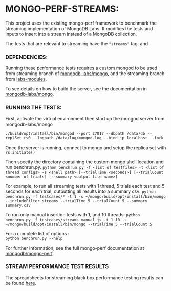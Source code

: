 # MONGO-PERF-STREAMS:

This project uses the existing mongo-perf framework to benchmark the streaming implementation of MongoDB Labs. It modifies the tests and inputs to insert into a stream instead of a MongoDB collection.

The tests that are relevant to streaming have the `"streams"` tag, and 

### DEPENDENCIES:
Running these performance tests requires a custom mongod to be used from streaming branch of [mongodb-labs/mongo](https://github.com/mongodb-labs/mongo/tree/streaming), and the streaming branch from [labs-modules](https://github.com/mongodb-labs/labs-modules/tree/streaming).

To see details on how to build the server, see the documentation in [mongodb-labs/mongo](https://github.com/mongodb-labs/mongo/tree/streaming).

### RUNNING THE TESTS:

First, activate the virtual environment then start up the mongod server from mongodb-labs/mongo

`./build/opt/install/bin/mongod --port 27017 --dbpath /data/db --replSet rs0 --logpath /data/log/mongod.log --bind_ip localhost --fork`

Once the server is running, connect to mongo and setup the replica set with
`rs.initiate()`

Then specify the directory containing the custom mongo shell location and run benchrun.py.
`python benchrun.py -f <list of testfiles> -t <list of thread configs> -s <shell path> [--trialTime <seconds>] [--trialCount <number of trials] [--summary <output file name>]`

For example, to run all streaming tests with 1 thread, 5 trials each test and 5 seconds for each trial, outputting all results into a summary csv:
`python benchrun.py -f testcases/* -t 1 -s ~/mongo/build/opt/install/bin/mongo --includeFilter streams --trialTime 5 --trialCount 5 --summary summary.csv`

To run only manual insertion tests with 1, and 10 threads:
`python benchrun.py -f testcases/streams_manual.js -t 1 10 -s ~/mongo/build/opt/install/bin/mongo --trialTime 5 --trialCount 5`

For a complete list of options :  
`python benchrun.py --help`

For further information, see the full mongo-perf documentation at [mongodb/mongo-perf](https://github.com/mongodb/mongo-perf).

### STREAM PERFORMANCE TEST RESULTS
The spreadsheets for streaming black box performance testing results can be found [here](https://docs.google.com/spreadsheets/d/1QK316bEjNYQj0j7uG4SNJIo_yCeBw6T5/edit#gid=335643679).
